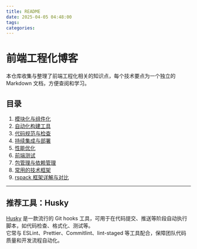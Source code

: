 ```yaml
---
title: README
date: 2025-04-05 04:48:00
tags:
categories:
---
```


# 前端工程化博客

本仓库收集与整理了前端工程化相关的知识点，每个技术要点为一个独立的 Markdown 文档，方便查阅和学习。

## 目录

1. [模块化与组件化](./01-模块化与组件化.md)
2. [自动化构建工具](./02-自动化构建工具.md)
3. [代码规范与检查](./03-代码规范与检查.md)
4. [持续集成与部署](./04-持续集成与部署.md)
5. [性能优化](./05-性能优化.md)
6. [前端测试](./06-前端测试.md)
7. [包管理与依赖管理](./07-包管理与依赖管理.md)
8. [常用的技术框架](./08-常用的技术框架.md)
9. [rspack 框架详解与对比](./09-rspack-框架详解与对比.md)

---

## 推荐工具：Husky

[Husky](https://github.com/typicode/husky) 是一款流行的 Git hooks 工具，可用于在代码提交、推送等阶段自动执行脚本，如代码检查、格式化、测试等。  
它常与 ESLint、Prettier、Commitlint、lint-staged 等工具配合，保障团队代码质量和开发流程自动化。